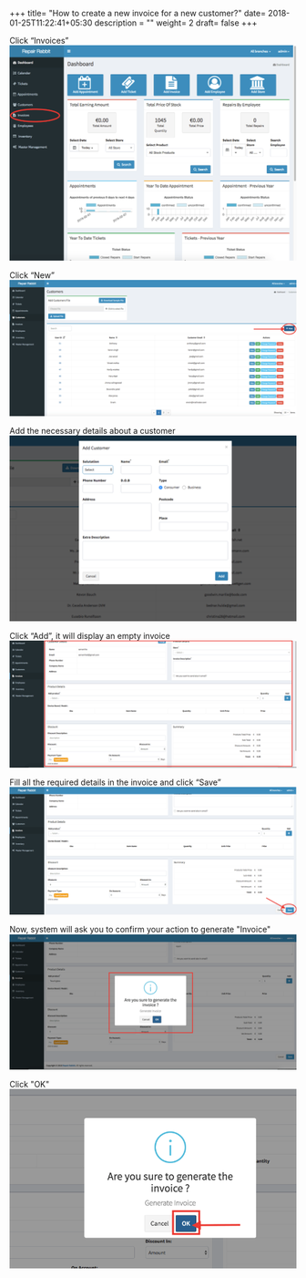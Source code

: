 +++
title= "How to create a new invoice for a new customer?"
date= 2018-01-25T11:22:41+05:30
description = ""
weight= 2
draft= false
+++

Click “Invoices” 
![How to create a new invoice for new customers?](/images/invoice/how_to_generate_an_invoice_for_new_customer/go_to_invoice.png)

Click “New” 
![How to create a new invoice for new customers?](/images/invoice/how_to_generate_an_invoice_for_new_customer/clcik_new.png)

Add the necessary details about a customer 
![How to create a new invoice for new customers?](/images/invoice/how_to_generate_an_invoice_for_new_customer/add_required_details_and_add.png)

Click “Add”, it will display an empty invoice
![How to create a new invoice for new customers?](/images/invoice/how_to_generate_an_invoice_for_new_customer/add_the_details_in_invoice.png)

Fill all the required details in the  invoice and click “Save”  
![How to create a new invoice for new customers?](/images/invoice/how_to_generate_an_invoice_for_new_customer/click_save.png)

Now, system will ask you to confirm your action to generate "Invoice"
![How to create a new invoice for new customers?](/images/invoice/how_to_generate_an_invoice_for_new_customer/system_will_ask_to_confirm_your_action.png)

Click "OK"
![How to create a new invoice for new customers?](/images/invoice/how_to_generate_an_invoice_for_new_customer/click_ok.png)

